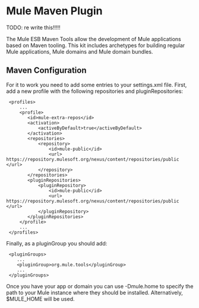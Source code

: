 Mule Maven Plugin
=================

TODO: re write this!!!!!

The Mule ESB Maven Tools allow the development of Mule applications based on Maven tooling. This kit includes archetypes for building regular Mule applications, Mule domains and Mule domain bundles.

Maven Configuration
----------------------------------------

For it to work you need to add some entries to your settings.xml file.
First, add a new profile with the following repositories and pluginRepositories:

     <profiles>
         ...
         <profile>
            <id>mule-extra-repos</id>
            <activation>
                <activeByDefault>true</activeByDefault>
            </activation>
            <repositories>
                <repository>
                    <id>mule-public</id>
                    <url> https://repository.mulesoft.org/nexus/content/repositories/public </url>
                </repository>
            </repositories>
            <pluginRepositories>
                <pluginRepository>
                    <id>mule-public</id>
                    <url> https://repository.mulesoft.org/nexus/content/repositories/public </url>
                </pluginRepository>
            </pluginRepositories>
         </profile>
         ...
     </profiles>

Finally, as a pluginGroup you should add:

     <pluginGroups>
        ...
        <pluginGroup>org.mule.tools</pluginGroup>
        ...
     </pluginGroups>

Once you have your app or domain you can use -Dmule.home to specify the path to your Mule instance where they should be installed. Alternatively, $MULE_HOME will be used.





